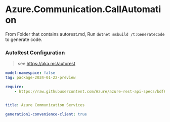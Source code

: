 # Azure.Communication.CallAutomation

From Folder that contains autorest.md, Run `dotnet msbuild /t:GenerateCode` to generate code.

### AutoRest Configuration
> see https://aka.ms/autorest

```yaml
model-namespace: false
tag: package-2024-01-22-preview

require:
    - https://raw.githubusercontent.com/Azure/azure-rest-api-specs/bdf63edec6750ac637af4636f65a4cff84a6938e/specification/communication/data-plane/CallAutomation/readme.md


title: Azure Communication Services

generation1-convenience-client: true
```
